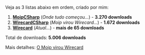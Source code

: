 Veja as 3 listas abaixo em ordem, criado por mim:

1. [**MoipCSharp**](https://www.nuget.org/packages/MoipCSharp/) (*Onde tudo começou...*) - **3.270 downloads**
2. [**WirecardCSharp**](https://www.nuget.org/packages/WirecardCSharp/) (*Moip virou Wirecard...*) - **1.672 downloads**
3. [**Wirecard**](https://www.nuget.org/packages/Wirecard/) (*Atual...*) - **mais de 65 downloads**

Total de downloads:  **5.006 downloads**

Mais detalhes: [O Moip virou Wirecard](https://wirecard.com.br/moip-virou-wirecard)
